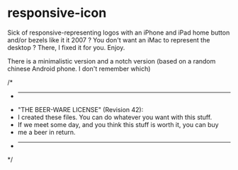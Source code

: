 # responsive-icon
Sick of responsive-representing logos with an iPhone and iPad home button and/or bezels like it it 2007 ? 
You don't want an iMac to represent the desktop ? There, I fixed it for you. 
Enjoy.


There is a minimalistic version and a notch version (based on a random chinese Android phone. I don't remember which)


/*
 * ----------------------------------------------------------------------------
 * "THE BEER-WARE LICENSE" (Revision 42):
 * I created these files. You can do whatever you want with this stuff. 
 * If we meet some day, and you think this stuff is worth it, you can buy 
 * me a beer in return.
 * ----------------------------------------------------------------------------
 */
